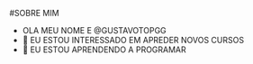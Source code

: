 #SOBRE MIM
- OLA MEU NOME E @GUSTAVOTOPGG
- 👀 EU ESTOU INTERESSADO EM APREDER NOVOS CURSOS
- 🌱 EU ESTOU APRENDENDO A PROGRAMAR

